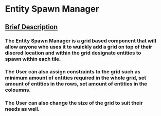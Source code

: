 # <B>Entity Spawn Manager</B>
## <U>Brief Description</U>

### The Entity Spawn Manager is a grid based component that will allow anyone who uses it to wuickly add a grid on top of their disered location and within the grid designate entities to spawn within each tile.
### The User can also assign constraints to the grid such as minimum amount of entities required in the whole grid, set amount of entities in the rows, set amount of entities in the coloumns.
### The User can also change the size of the grid to suit their needs as well.
